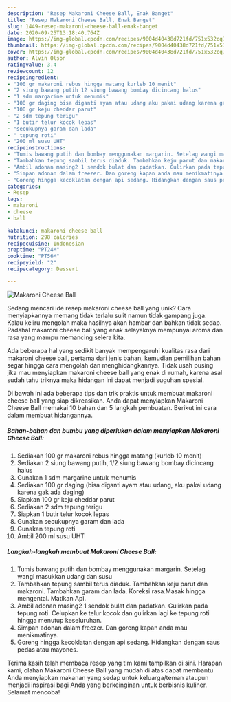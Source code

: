 ```yaml
---
description: "Resep Makaroni Cheese Ball, Enak Banget"
title: "Resep Makaroni Cheese Ball, Enak Banget"
slug: 1449-resep-makaroni-cheese-ball-enak-banget
date: 2020-09-25T13:18:40.764Z
image: https://img-global.cpcdn.com/recipes/9004d40438d721fd/751x532cq70/makaroni-cheese-ball-foto-resep-utama.jpg
thumbnail: https://img-global.cpcdn.com/recipes/9004d40438d721fd/751x532cq70/makaroni-cheese-ball-foto-resep-utama.jpg
cover: https://img-global.cpcdn.com/recipes/9004d40438d721fd/751x532cq70/makaroni-cheese-ball-foto-resep-utama.jpg
author: Alvin Olson
ratingvalue: 3.4
reviewcount: 12
recipeingredient:
- "100 gr makaroni rebus hingga matang kurleb 10 menit"
- "2 siung bawang putih 12 siung bawang bombay dicincang halus"
- "1 sdm margarine untuk menumis"
- "100 gr daging bisa diganti ayam atau udang aku pakai udang karena gak ada daging"
- "100 gr keju cheddar parut"
- "2 sdm tepung terigu"
- "1 butir telur kocok lepas"
- "secukupnya garam dan lada"
- " tepung roti"
- "200 ml susu UHT"
recipeinstructions:
- "Tumis bawang putih dan bombay menggunakan margarin. Setelag wangi masukkan udang dan susu"
- "Tambahkan tepung sambil terus diaduk. Tambahkan keju parut dan makaroni. Tambahkan garam dan lada. Koreksi rasa.Masak hingga mengental. Matikan Api."
- "Ambil adonan masing2 1 sendok bulat dan padatkan. Gulirkan pada tepung roti. Celupkan ke telur kocok dan gulirkan lagi ke tepung roti hingga menutup keseluruhan."
- "Simpan adonan dalam freezer. Dan goreng kapan anda mau menikmatinya."
- "Goreng hingga kecoklatan dengan api sedang. Hidangkan dengan saus pedas atau mayones."
categories:
- Resep
tags:
- makaroni
- cheese
- ball

katakunci: makaroni cheese ball 
nutrition: 298 calories
recipecuisine: Indonesian
preptime: "PT24M"
cooktime: "PT56M"
recipeyield: "2"
recipecategory: Dessert

---
```



![Makaroni Cheese Ball](https://img-global.cpcdn.com/recipes/9004d40438d721fd/751x532cq70/makaroni-cheese-ball-foto-resep-utama.jpg)

Sedang mencari ide resep makaroni cheese ball yang unik? Cara menyiapkannya memang tidak terlalu sulit namun tidak gampang juga. Kalau keliru mengolah maka hasilnya akan hambar dan bahkan tidak sedap. Padahal makaroni cheese ball yang enak selayaknya mempunyai aroma dan rasa yang mampu memancing selera kita.



Ada beberapa hal yang sedikit banyak mempengaruhi kualitas rasa dari makaroni cheese ball, pertama dari jenis bahan, kemudian pemilihan bahan segar hingga cara mengolah dan menghidangkannya. Tidak usah pusing jika mau menyiapkan makaroni cheese ball yang enak di rumah, karena asal sudah tahu triknya maka hidangan ini dapat menjadi suguhan spesial.


Di bawah ini ada beberapa tips dan trik praktis untuk membuat makaroni cheese ball yang siap dikreasikan. Anda dapat menyiapkan Makaroni Cheese Ball memakai 10 bahan dan 5 langkah pembuatan. Berikut ini cara dalam membuat hidangannya.

<!--inarticleads1-->

##### Bahan-bahan dan bumbu yang diperlukan dalam menyiapkan Makaroni Cheese Ball:

1. Sediakan 100 gr makaroni rebus hingga matang (kurleb 10 menit)
1. Sediakan 2 siung bawang putih, 1/2 siung bawang bombay dicincang halus
1. Gunakan 1 sdm margarine untuk menumis
1. Sediakan 100 gr daging (bisa diganti ayam atau udang, aku pakai udang karena gak ada daging)
1. Siapkan 100 gr keju cheddar parut
1. Sediakan 2 sdm tepung terigu
1. Siapkan 1 butir telur kocok lepas
1. Gunakan secukupnya garam dan lada
1. Gunakan  tepung roti
1. Ambil 200 ml susu UHT




<!--inarticleads2-->

##### Langkah-langkah membuat Makaroni Cheese Ball:

1. Tumis bawang putih dan bombay menggunakan margarin. Setelag wangi masukkan udang dan susu
1. Tambahkan tepung sambil terus diaduk. Tambahkan keju parut dan makaroni. Tambahkan garam dan lada. Koreksi rasa.Masak hingga mengental. Matikan Api.
1. Ambil adonan masing2 1 sendok bulat dan padatkan. Gulirkan pada tepung roti. Celupkan ke telur kocok dan gulirkan lagi ke tepung roti hingga menutup keseluruhan.
1. Simpan adonan dalam freezer. Dan goreng kapan anda mau menikmatinya.
1. Goreng hingga kecoklatan dengan api sedang. Hidangkan dengan saus pedas atau mayones.




Terima kasih telah membaca resep yang tim kami tampilkan di sini. Harapan kami, olahan Makaroni Cheese Ball yang mudah di atas dapat membantu Anda menyiapkan makanan yang sedap untuk keluarga/teman ataupun menjadi inspirasi bagi Anda yang berkeinginan untuk berbisnis kuliner. Selamat mencoba!
